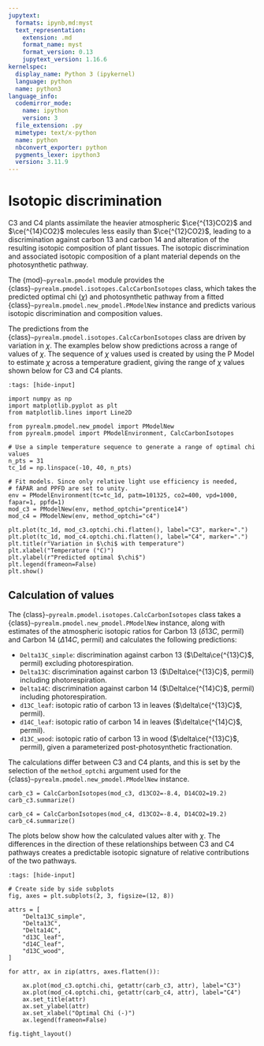 ```yaml
---
jupytext:
  formats: ipynb,md:myst
  text_representation:
    extension: .md
    format_name: myst
    format_version: 0.13
    jupytext_version: 1.16.6
kernelspec:
  display_name: Python 3 (ipykernel)
  language: python
  name: python3
language_info:
  codemirror_mode:
    name: ipython
    version: 3
  file_extension: .py
  mimetype: text/x-python
  name: python
  nbconvert_exporter: python
  pygments_lexer: ipython3
  version: 3.11.9
---
```


# Isotopic discrimination

C3 and C4 plants assimilate the heavier atmospheric $\ce{^{13}CO2}$ and $\ce{^{14}CO2}$
molecules less easily than $\ce{^{12}CO2}$, leading to a discrimination against carbon
13 and carbon 14 and alteration of the resulting isotopic composition of plant tissues.
The isotopic discrimination and associated isotopic composition of a plant material
depends on the photosynthetic pathway.

The {mod}`~pyrealm.pmodel` module provides the
{class}`~pyrealm.pmodel.isotopes.CalcCarbonIsotopes` class, which takes the predicted
optimal chi ($\chi$) and photosynthetic pathway from a fitted
{class}`~pyrealm.pmodel.new_pmodel.PModelNew` instance and predicts various isotopic
discrimination and composition values.

The predictions from the {class}`~pyrealm.pmodel.isotopes.CalcCarbonIsotopes` class are
driven by variation in $\chi$. The examples below show predictions across a range of
values of $\chi$. The sequence of $\chi$ values used is created by using the P Model to
estimate $\chi$ across a temperature gradient, giving the range of $\chi$ values shown
below for C3 and C4 plants.

```{code-cell} ipython3
:tags: [hide-input]

import numpy as np
import matplotlib.pyplot as plt
from matplotlib.lines import Line2D

from pyrealm.pmodel.new_pmodel import PModelNew
from pyrealm.pmodel import PModelEnvironment, CalcCarbonIsotopes

# Use a simple temperature sequence to generate a range of optimal chi values
n_pts = 31
tc_1d = np.linspace(-10, 40, n_pts)

# Fit models. Since only relative light use efficiency is needed,
# fAPAR and PPFD are set to unity.
env = PModelEnvironment(tc=tc_1d, patm=101325, co2=400, vpd=1000, fapar=1, ppfd=1)
mod_c3 = PModelNew(env, method_optchi="prentice14")
mod_c4 = PModelNew(env, method_optchi="c4")

plt.plot(tc_1d, mod_c3.optchi.chi.flatten(), label="C3", marker=".")
plt.plot(tc_1d, mod_c4.optchi.chi.flatten(), label="C4", marker=".")
plt.title(r"Variation in $\chi$ with temperature")
plt.xlabel("Temperature (°C)")
plt.ylabel(r"Predicted optimal $\chi$")
plt.legend(frameon=False)
plt.show()
```

## Calculation of values

The {class}`~pyrealm.pmodel.isotopes.CalcCarbonIsotopes` class takes a
{class}`~pyrealm.pmodel.new_pmodel.PModelNew` instance, along with estimates of the atmospheric
isotopic ratios for Carbon 13 ($\delta13C$, permil) and Carbon 14 ($\Delta14C$, permil)
and calculates the following predictions:

* `Delta13C_simple`: discrimination against carbon 13 ($\Delta\ce{^{13}C}$,
  permil) excluding photorespiration.
* `Delta13C`: discrimination against carbon 13 ($\Delta\ce{^{13}C}$, permil)
  including photorespiration.
* `Delta14C`: discrimination against carbon 14 ($\Delta\ce{^{14}C}$, permil)
  including photorespiration.
* `d13C_leaf`: isotopic ratio of carbon 13 in leaves ($\delta\ce{^{13}C}$,
  permil).
* `d14C_leaf`: isotopic ratio of carbon 14 in leaves ($\delta\ce{^{14}C}$,
  permil).
* `d13C_wood`: isotopic ratio of carbon 13 in wood ($\delta\ce{^{13}C}$,
  permil), given a parameterized post-photosynthetic fractionation.

The calculations differ between C3 and C4 plants, and this is set by the selection of
the `method_optchi` argument used for the {class}`~pyrealm.pmodel.new_pmodel.PModelNew`
instance.

```{code-cell} ipython3
carb_c3 = CalcCarbonIsotopes(mod_c3, d13CO2=-8.4, D14CO2=19.2)
carb_c3.summarize()
```

```{code-cell} ipython3
carb_c4 = CalcCarbonIsotopes(mod_c4, d13CO2=-8.4, D14CO2=19.2)
carb_c4.summarize()
```

The plots below show how the calculated values alter with $\chi$. The differences in the
direction of these relationships between C3 and C4 pathways creates a predictable
isotopic signature of relative contributions of the two pathways.

```{code-cell} ipython3
:tags: [hide-input]

# Create side by side subplots
fig, axes = plt.subplots(2, 3, figsize=(12, 8))

attrs = [
    "Delta13C_simple",
    "Delta13C",
    "Delta14C",
    "d13C_leaf",
    "d14C_leaf",
    "d13C_wood",
]

for attr, ax in zip(attrs, axes.flatten()):

    ax.plot(mod_c3.optchi.chi, getattr(carb_c3, attr), label="C3")
    ax.plot(mod_c4.optchi.chi, getattr(carb_c4, attr), label="C4")
    ax.set_title(attr)
    ax.set_ylabel(attr)
    ax.set_xlabel("Optimal Chi (-)")
    ax.legend(frameon=False)

fig.tight_layout()
```
